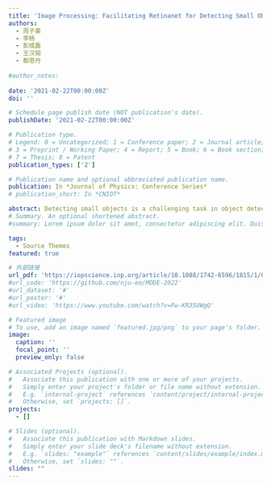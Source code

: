 ```yaml
---
title: 'Image Processing: Facilitating Retinanet for Detecting Small Objects'
authors:
  - 周子豪
  - 李杨
  - 彭成磊
  - 王汉镕
  - 都思丹
  
#author_notes:
  
date: '2021-02-22T00:00:00Z'
doi: ''

# Schedule page publish date (NOT publication's date).
publishDate: '2021-02-22T00:00:00Z'

# Publication type.
# Legend: 0 = Uncategorized; 1 = Conference paper; 2 = Journal article;
# 3 = Preprint / Working Paper; 4 = Report; 5 = Book; 6 = Book section;
# 7 = Thesis; 8 = Patent
publication_types: ['2']

# Publication name and optional abbreviated publication name.
publication: In *Journal of Physics: Conference Series*
# publication_short: In *CNIOT*

abstract: Detecting small objects is a challenging task in object detection due to low spatial resolution and interference by background. Specifically, one-stage detectors struggle with small objects for they generate worse candidate bounding boxes. In this paper, several modifications are made to the original Retinanet to tackle the problem. Dilated convolutional layers are added to the backbone to get fined-grained features along with semantic information. The gradient of loss function is increased near the origin to enhance the quality of candidate boxes for small objects. A novel feature fusion method is also proposed to directly guide low-level features with semantic information. Significant improvement of 5.1 mAP can be seen when evaluating on MOCOD small object dataset, which contains a large amount of small objects. Our method can be easily migrated to other backbone networks with feature pyramids for detecting small objects.
# Summary. An optional shortened abstract.
#summary: Lorem ipsum dolor sit amet, consectetur adipiscing elit. Duis posuere tellus ac convallis placerat. Proin tincidunt magna sed ex sollicitudin condimentum.

tags:
  - Source Themes
featured: true

# 外部链接
url_pdf: 'https://iopscience.iop.org/article/10.1088/1742-6596/1815/1/012016/meta'
#url_code: 'https://github.com/nju-ee/MODE-2022'
#url_dataset: '#'
#url_poster: '#'
#url_video: 'https://www.youtube.com/watch?v=Fw-KR35UWgQ'

# Featured image
# To use, add an image named `featured.jpg/png` to your page's folder.
image:
  caption: ''
  focal_point: ''
  preview_only: false

# Associated Projects (optional).
#   Associate this publication with one or more of your projects.
#   Simply enter your project's folder or file name without extension.
#   E.g. `internal-project` references `content/project/internal-project/index.md`.
#   Otherwise, set `projects: []`.
projects:
  - []

# Slides (optional).
#   Associate this publication with Markdown slides.
#   Simply enter your slide deck's filename without extension.
#   E.g. `slides: "example"` references `content/slides/example/index.md`.
#   Otherwise, set `slides: ""`.
slides: ""
---
```

